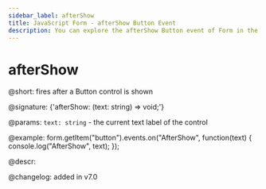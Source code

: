 ```yaml
---
sidebar_label: afterShow
title: JavaScript Form - afterShow Button Event 
description: You can explore the afterShow Button event of Form in the documentation of the DHTMLX JavaScript UI library. Browse developer guides and API reference, try out code examples and live demos, and download a free 30-day evaluation version of DHTMLX Suite 7.
---
```


# afterShow

@short: fires after a Button control is shown

@signature: {'afterShow: (text: string) => void;'}

@params:
`text: string` - the current text label of the control

@example:
form.getItem("button").events.on("AfterShow", function(text) {
    console.log("AfterShow", text);
});

@descr:

@changelog: added in v7.0
